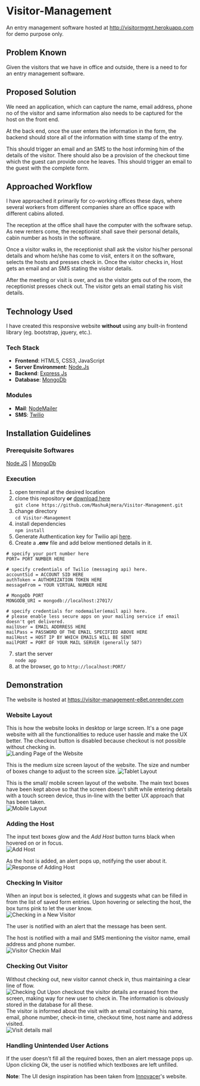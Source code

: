 # Visitor-Management

An entry management software hosted at http://visitormgmt.herokuapp.com for demo purpose only.

## Problem Known

Given the visitors that we have in office and outside, there is a need to for an entry management software.

## Proposed Solution

We need an application, which can capture the name, email address, phone no of the visitor and same information also needs to be captured for the host on the front end.

At the back end, once the user enters the information in the form, the backend should store all of the information with time stamp of the entry.

This should trigger an email and an SMS to the host informing him of the details of the visitor. There should also be a provision of the checkout time which the guest can provide once he leaves. This should trigger an email to the guest with the complete form.

## Approached Workflow

I have approached it primarily for co-working offices these days, where several workers from different companies share an office space with different cabins alloted.

The reception at the office shall have the computer with the software setup. As new renters come, the receptionist shall save their personal details, cabin number as hosts in the software.

Once a visitor walks in, the receptionist shall ask the visitor his/her personal details and whom he/she has come to visit, enters it on the software, selects the hosts and presses check in. Once the visitor checks in, Host gets an email and an SMS stating the visitor details.

After the meeting or visit is over, and as the visitor gets out of the room, the receptionist presses check out. The visitor gets an email stating his visit details.

## Technology Used

I have created this responsive website **without** using any built-in frontend library (eg. bootstrap, jquery, etc.).

### Tech Stack

- **Frontend**: HTML5, CSS3, JavaScript
- **Server Environment**: [Node.Js](https://nodejs.org/)
- **Backend**: [Express Js](https://expressjs.com/)
- **Database**: [MongoDb](https://www.mongodb.com/)

### Modules

- **Mail**: [NodeMailer](https://nodemailer.com/about/)
- **SMS**: [Twilio](https://www.twilio.com/)

## Installation Guidelines

### Prerequisite Softwares

[Node JS](https://nodejs.org/en/download/) | [MongoDb](https://www.mongodb.com/download-center/community)

### Execution

1.  open terminal at the desired location
2.  clone this repository **or** [download here](https://github.com/MashuAjmera/Visitor-Management/archive/master.zip)  
    `git clone https://github.com/MashuAjmera/Visitor-Management.git`
3.  change directory  
    `cd Visitor-Management`
4.  install dependencies  
    `npm install`
5.  Generate Authentication key for Twilio api [here](https://www.twilio.com/try-twilio).
6.  Create a **.env** file and add below mentioned details in it.

```
# specify your port number here
PORT= PORT NUMBER HERE

# specify credentials of Twilio (messaging api) here.
accountSid = ACCOUNT SID HERE
authToken = AUTHORIZATION TOKEN HERE
messageFrom = YOUR VIRTUAL NUMBER HERE

# MongoDb PORT
MONGODB_URI = mongodb://localhost:27017/

# specify credentials for nodemailer(email api) here.
# please enable less secure apps on your mailing service if email doesn't get delivered.
mailUser = EMAIL ADDRRESS HERE
mailPass = PASSWORD OF THE EMAIL SPECIFIED ABOVE HERE
mailHost = HOST IP BY WHICH EMAILS WILL BE SENT
mailPORT = PORT OF YOUR MAIL SERVER (generally 587)
```

7.  start the server  
    `node app`
8.  at the browser, go to `http://localhost:PORT/`

## Demonstration
The website is hosted at https://visitor-management-e8et.onrender.com

### Website Layout

This is how the website looks in desktop or large screen. It's a one page website with all the functionalities to reduce user hassle and make the UX better. The checkout button is disabled because checkout is not possible without checking in.  
![Landing Page of the Website](https://github.com/MashuAjmera/Visitor-Management/blob/master/static/img/Landing%20Page.png?raw=true)

This is the medium size screen layout of the website. The size and number of boxes change to adjust to the screen size.
![Tablet Layout](https://github.com/MashuAjmera/Visitor-Management/blob/master/static/img/Tablet%20View%20Landing%20Page.png?raw=true "Tablet Layout")

This is the small/ mobile screen layout of the website. The main text boxes have been kept above so that the screen doesn't shift while entering details with a touch screen device, thus in-line with the better UX approach that has been taken.  
![Mobile Layout](https://github.com/MashuAjmera/Visitor-Management/blob/master/static/img/Mobile%20View%20Landing%20Page.png?raw=true "Mobile Layout")

### Adding the Host
The input text boxes glow and the _Add Host_ button turns black when hovered on or in focus.  
![Add Host](https://github.com/MashuAjmera/Visitor-Management/blob/master/static/img/Add%20Host.png?raw=true)

As the host is added, an alert pops up, notifying the user about it.  
![Response of Adding Host](https://github.com/MashuAjmera/Visitor-Management/blob/master/static/img/Add%20Host%20Response.png?raw=true "Response of Adding Host")

### Checking In Visitor

When an input box is selected, it glows and suggests what can be filled in from the list of saved form entries. Upon hovering or selecting the host, the box turns pink to let the user know.  
![Checking in a New Visitor](https://github.com/MashuAjmera/Visitor-Management/blob/master/static/img/Checkin.png?raw=true "Checking in a New Visitor") 
  
The user is notified with an alert that the message has been sent.  
  
The host is notified with a mail and SMS mentioning the visitor name, email address and phone number.  
![Visitor Checkin Mail](https://raw.githubusercontent.com/MashuAjmera/Visitor-Management/master/static/img/Visitor%20Request%20mail.png)
### Checking Out Visitor

Without checking out, new visitor cannot check in, thus maintaining a clear line of flow.  
![Checking Out](https://github.com/MashuAjmera/Visitor-Management/blob/master/static/img/Checkout.png?raw=true "Checking Out")
Upon checkout the visitor details are erased from the screen, making way for new user to check in. The information is obviously stored in the database for all these.  
The visitor is informed about the visit with an email containing his name, email, phone number, check-in time, checkout time, host name and address visited.  
![Visit details mail](https://raw.githubusercontent.com/MashuAjmera/Visitor-Management/master/static/img/visit%20details%20email.png)

### Handling Unintended User Actions
If the user doesn't fill all the required boxes, then an alert message pops up. Upon clicking *Ok*, the user is notified which textboxes are left unfilled.  
  
**Note**: The UI design inspiration has been taken from [Innovacer](http://innovaccer.com "Innovacer")'s website.
